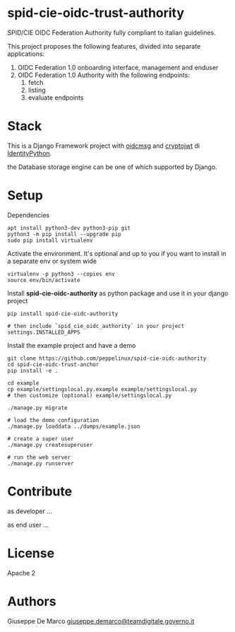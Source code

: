# spid-cie-oidc-trust-authority
SPID/CIE OIDC Federation Authority fully compliant to italian guidelines.

This project proposes the following features, divided into separate applications:

1. OIDC Federation 1.0 onboarding interface, management and enduser
2. OIDC Federation 1.0 Authority with the following endpoints:
    1. fetch
    2. listing
    3. evaluate endpoints

# Stack

This is a Django Framework project with 
[oidcmsg](https://github.com/IdentityPython/JWTConnect-Python-OidcMsg) and
[cryptojwt](https://github.com/IdentityPython/JWTConnect-Python-CryptoJWT) di [IdentityPython](https://idpy.org/).

the Database storage engine can be one of which supported by Django.

# Setup

Dependencies
````
apt install python3-dev python3-pip git
python3 -m pip install --upgrade pip
sudo pip install virtualenv
````

Activate the environment. It's optional and up to you if you want to install 
in a separate env or system wide
````
virtualenv -p python3 --copies env
source env/bin/activate
````

Install __spid-cie-oidc-authority__ as python package and use it in your django project
````
pip install spid-cie-oidc-authority

# then include `spid_cie_oidc_authority` in your project settings.INSTALLED_APPS
````

Install the example project and have a demo

````
git clone https://github.com/peppelinux/spid-cie-oidc-authority
cd spid-cie-oidc-trust-anchor
pip install -e .

cd example
cp example/settingslocal.py.example example/settingslocal.py
# then customize (optional) example/settingslocal.py

./manage.py migrate

# load the demo configuration
./manage.py loaddata ../dumps/example.json

# create a super user
./manage.py createsuperuser

# run the web server
./manage.py runserver
````

# Contribute

as developer
...

as end user
...


# License

Apache 2


# Authors

Giuseppe De Marco <giuseppe.demarco@teamdigitale.governo.it>
